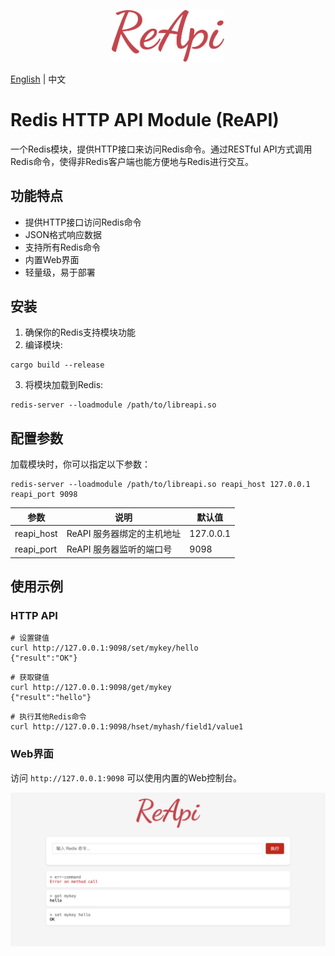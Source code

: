 <p align="center">
  <a href="https://github.com/if-nil/reapi" target="_blank" rel="noopener noreferrer">
    <img width="180" src="https://raw.githubusercontent.com/if-nil/reapi/refs/heads/master/docs/image/logo.svg" alt="ReAPI logo">
  </a>
</p>

[English](README.md) | 中文

# Redis HTTP API Module (ReAPI)

一个Redis模块，提供HTTP接口来访问Redis命令。通过RESTful API方式调用Redis命令，使得非Redis客户端也能方便地与Redis进行交互。

## 功能特点

- 提供HTTP接口访问Redis命令
- JSON格式响应数据
- 支持所有Redis命令
- 内置Web界面
- 轻量级，易于部署

## 安装

1. 确保你的Redis支持模块功能
2. 编译模块:
```shell
cargo build --release
```
3. 将模块加载到Redis:
```shell
redis-server --loadmodule /path/to/libreapi.so
```

## 配置参数

加载模块时，你可以指定以下参数：

```shell
redis-server --loadmodule /path/to/libreapi.so reapi_host 127.0.0.1 reapi_port 9098
```

| 参数 | 说明 | 默认值 |
|-----------|-------------|---------------|
| reapi_host | ReAPI 服务器绑定的主机地址 | 127.0.0.1 |
| reapi_port | ReAPI 服务器监听的端口号 | 9098 |


## 使用示例

### HTTP API

```shell
# 设置键值
curl http://127.0.0.1:9098/set/mykey/hello
{"result":"OK"}
```

```shell
# 获取键值
curl http://127.0.0.1:9098/get/mykey
{"result":"hello"}
```

```shell
# 执行其他Redis命令
curl http://127.0.0.1:9098/hset/myhash/field1/value1
```

### Web界面

访问 `http://127.0.0.1:9098` 可以使用内置的Web控制台。

[![](docs/image/web.png)](docs/image/web.png)
